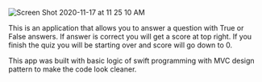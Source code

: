 ![Screen Shot 2020-11-17 at 11 25 10 AM](https://user-images.githubusercontent.com/29707177/99424663-9185cc80-28c7-11eb-9428-fc26a5d1fa63.png)

This is an application that allows you to answer a question with True or False answers.
If answer is correct you will get a score at top right.
If you finish the quiz you will be starting over and score will go down to 0.

This app was built with basic logic of swift programming with MVC design pattern to make the code look cleaner.
